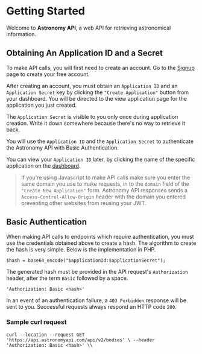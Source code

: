 # Getting Started

Welcome to **Astronomy API**, a web API for retrieving astronomical information.

## Obtaining An Application ID and a Secret

To make API calls, you will first need to create an account. Go to the [Signup](http://astronomyapi.com/auth/signup) page to create your free account.

After creating an account, you must obtain an `Application ID` and an `Application Secret` key by clicking the `"Create Application"` button from your dashboard. You will be directed to the view application page for the application you just created.

The `Application Secret` is visible to you only once during application creation. Write it down somewhere because there's no way to retrieve it back.

You will use the `Application ID` and the `Application Secret` to authenticate the Astronomy API with Basic Authentication.

You can view your `Application ID` later, by clicking the name of the specific application on the [dashboard](http://astronomyapi.com/dashboard).

> If you're using Javascript to make API calls make sure you enter the same domain you use to make requests, in to the `domain` field of the `"Create New Application"` form. Astronomy API responses sends a `Access-Control-Allow-Origin` header with the domain you entered preventing other websites from reusing your JWT.

## Basic Authentication

When making API calls to endpoints which require authentication, you must use the credentials obtained above to create a hash. The algorithm to create the hash is very simple. Below is the implementation in PHP.

`$hash = base64_encode("$applicationId:$applicationSecret");`

The generated hash must be provided in the API request's `Authorization` header, after the term `Basic` followed by a space.

`'Authorization: Basic <hash>'`

In an event of an authentication failure, a `403 Forbidden` response will be sent to you. Successful requests always respond an HTTP code `200`.

### Sample curl request

`curl --location --request GET 'https://api.astronomyapi.com/api/v2/bodies' \ --header 'Authorization: Basic <hash>' \\`

